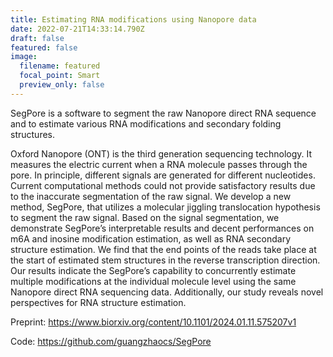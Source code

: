 ```yaml
---
title: Estimating RNA modifications using Nanopore data
date: 2022-07-21T14:33:14.790Z
draft: false
featured: false
image:
  filename: featured
  focal_point: Smart
  preview_only: false
---
```

<!--StartFragment-->

SegPore is a software to segment the raw Nanopore direct RNA sequence and to estimate various RNA modifications and secondary folding structures.

<!--more-->

Oxford Nanopore (ONT) is the third generation sequencing technology. It measures the electric current when a RNA molecule passes through the pore. In principle, different signals are generated for different nucleotides. Current computational methods could not provide satisfactory results due to the inaccurate segmentation of the raw signal. We develop a new method, SegPore, that utilizes a molecular jiggling translocation hypothesis to segment the raw signal. Based on the signal segmentation, we demonstrate SegPore’s interpretable results and decent performances on m6A and inosine modification estimation, as well as RNA secondary structure estimation. We find that the end points of the reads take place at the start of estimated stem structures in the reverse transcription direction. Our results indicate the SegPore’s capability to concurrently estimate multiple modifications at the individual molecule level using the same Nanopore direct RNA sequencing data. Additionally, our study reveals novel perspectives for RNA structure estimation.

Preprint: https://www.biorxiv.org/content/10.1101/2024.01.11.575207v1

C﻿ode: https://github.com/guangzhaocs/SegPore

<!--EndFragment-->